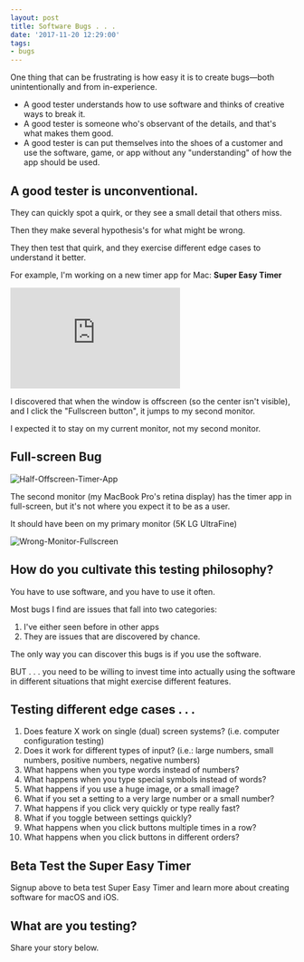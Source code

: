 ```yaml
---
layout: post
title: Software Bugs . . .
date: '2017-11-20 12:29:00'
tags:
- bugs
---
```


One thing that can be frustrating is how easy it is to create bugs—both unintentionally and from in-experience.

* A good tester understands how to use software and thinks of creative ways to break it.
* A good tester is someone who's observant of the details, and that's what makes them good.
* A good tester is can put themselves into the shoes of a customer and use the software, game, or app without any "understanding" of how the app should be used.

## A good tester is unconventional. ##

They can quickly spot a quirk, or they see a small detail that others miss.

Then they make several hypothesis's for what might be wrong.

They then test that quirk, and they exercise different edge cases to understand it better.

For example, I'm working on a new timer app for Mac: **Super Easy Timer**

<iframe src='https://gfycat.com/ifr/DisfiguredDependableDegus' frameborder='0' scrolling='no' width='300' height='178' allowfullscreen></iframe>

I discovered that when the window is offscreen (so the center isn't visible), and I click the "Fullscreen button", it jumps to my second monitor.

I expected it to stay on my current monitor, not my second monitor.

## Full-screen Bug ##


![Half-Offscreen-Timer-App](/content/images/2017/11/Half-Offscreen-Timer-App.png)

The second monitor (my MacBook Pro's retina display) has the timer app in full-screen, but it's not where you expect it to be as a user.

It should have been on my primary monitor (5K LG UltraFine)

![Wrong-Monitor-Fullscreen](/content/images/2017/11/Wrong-Monitor-Fullscreen.png)


## How do you cultivate this testing philosophy? ## 

You have to use software, and you have to use it often.

Most bugs I find are issues that fall into two categories: 

1. I've either seen before in other apps
2. They are issues that are discovered by chance.

The only way you can discover this bugs is if you use the software.

BUT . . . you need to be willing to invest time into actually using the software in different situations that might exercise different features.

## Testing different edge cases . . . ##

1. Does feature X work on single (dual) screen systems? (i.e. computer configuration testing)
2. Does it work for different types of input? (i.e.: large numbers, small numbers, positive numbers, negative numbers)
3. What happens when you type words instead of numbers?
4. What happens when you type special symbols instead of words?
5. What happens if you use a huge image, or a small image?
6. What if you set a setting to a very large number or a small number?
7. What happens if you click very quickly or type really fast?
8. What if you toggle between settings quickly?
9. What happens when you click buttons multiple times in a row?
10. What happens when you click buttons in different orders?

## Beta Test the Super Easy Timer ##

<script async id="_ck_298469" src="https://forms.convertkit.com/298469?v=6"></script>


Signup above to beta test Super Easy Timer and learn more about creating software for macOS and iOS.

## What are you testing? ##

Share your story below.